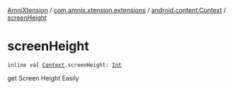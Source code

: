 [AmniXtension](../../index.md) / [com.amnix.xtension.extensions](../index.md) / [android.content.Context](index.md) / [screenHeight](./screen-height.md)

# screenHeight

`inline val `[`Context`](https://developer.android.com/reference/android/content/Context.html)`.screenHeight: `[`Int`](https://kotlinlang.org/api/latest/jvm/stdlib/kotlin/-int/index.html)

get Screen Height Easily

